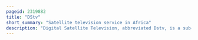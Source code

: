 ```yaml
---
pageid: 2319882
title: "DStv"
short_summary: "Satellite television service in Africa"
description: "Digital Satellite Television, abbreviated Dstv, is a sub-saharan african direct Broadcast Satellite Service owned by Multichoice and based and with Headquarters in Randburg, South Africa. Dstv provides Audio, Radio and Television Channels and Services to Subscribers across 50 Countries, mostly in South Africa, Nigeria and Zimbabwe."
---
```

